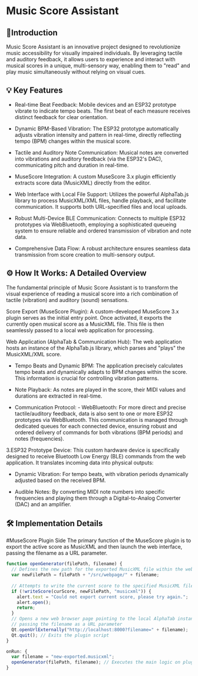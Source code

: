 # Music Score Assistant

## 🎵Introduction
Music Score Assistant is an innovative project designed to revolutionize music accessibility for visually impaired individuals. By leveraging tactile and auditory feedback, it allows users to experience and interact with musical scores in a unique, multi-sensory way, enabling them to "read" and play music simultaneously without relying on visual cues.

## 💡 Key Features
  - Real-time Beat Feedback: Mobile devices and an ESP32 prototype vibrate to indicate tempo beats. The first beat of each measure receives distinct feedback for clear orientation.
    
  - Dynamic BPM-Based Vibration: The ESP32 prototype automatically adjusts vibration intensity and pattern in real-time, directly reflecting tempo (BPM) changes within the musical score.

  - Tactile and Auditory Note Communication: Musical notes are converted into vibrations and auditory feedback (via the ESP32's DAC), communicating pitch and duration in real-time.

  - MuseScore Integration: A custom MuseScore 3.x plugin efficiently extracts score data (MusicXML) directly from the editor.

  - Web Interface with Local File Support: Utilizes the powerful AlphaTab.js library to process MusicXML/XML files, handle playback, and facilitate communication. It supports both URL-specified files and local uploads.

  - Robust Multi-Device BLE Communication: Connects to multiple ESP32 prototypes via WebBluetooth, employing a sophisticated queueing system to ensure reliable and ordered transmission of vibration and note data.

  - Comprehensive Data Flow: A robust architecture ensures seamless data transmission from score creation to multi-sensory output.

## ⚙️ How It Works: A Detailed Overview

The fundamental principle of Music Score Assistant is to transform the visual experience of reading a musical score into a rich combination of tactile (vibration) and auditory (sound) sensations.

Score Export (MuseScore Plugin):
A custom-developed MuseScore 3.x plugin serves as the initial entry point. Once activated, it exports the currently open musical score as a MusicXML file. This file is then seamlessly passed to a local web application for processing.

Web Application (AlphaTab & Communication Hub):
The web application hosts an instance of the AlphaTab.js library, which parses and "plays" the MusicXML/XML score.

  - Tempo Beats and Dynamic BPM: The application precisely calculates tempo beats and dynamically adapts to BPM changes within the score. This information is crucial for controlling vibration patterns.

  - Note Playback: As notes are played in the score, their MIDI values and durations are extracted in real-time.

  - Communication Protocol:
        - WebBluetooth: For more direct and precise tactile/auditory feedback, data is also sent to one or more ESP32 prototypes via WebBluetooth. This communication is managed through dedicated queues for each connected device, ensuring robust and ordered delivery of commands for both vibrations (BPM periods) and notes (frequencies).

3.ESP32 Prototype Device:
This custom hardware device is specifically designed to receive Bluetooth Low Energy (BLE) commands from the web application. It translates incoming data into physical outputs:

  - Dynamic Vibration: For tempo beats, with vibration periods dynamically adjusted based on the received BPM.

  - Audible Notes: By converting MIDI note numbers into specific frequencies and playing them through a Digital-to-Analog Converter (DAC) and an amplifier.


## 🛠️ Implementation Details

#MuseScore Plugin Side
The primary function of the MuseScore plugin is to export the active score as MusicXML and then launch the web interface, passing the filename as a URL parameter.

```js
function openGenerator(filePath, filename) {
  // Defines the new path for the exported MusicXML file within the webpage directory
  var newFilePath = filePath + "/src/webpage/" + filename;
  
  // Attempts to write the current score to the specified MusicXML file
  if (!writeScore(curScore, newFilePath, "musicxml")) {
    alert.text = "Could not export current score, please try again.";
    alert.open();
    return;
  }
  // Opens a new web browser page pointing to the local AlphaTab instance,
  // passing the filename as a URL parameter
  Qt.openUrlExternally("http://localhost:8000?filename=" + filename);
  Qt.quit(); // Exits the plugin script
}

onRun: {
  var filename = "new-exported.musicxml";
  openGenerator(filePath, filename); // Executes the main logic on plugin startup
}
